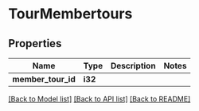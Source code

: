 # TourMembertours

## Properties
Name | Type | Description | Notes
------------ | ------------- | ------------- | -------------
**member_tour_id** | **i32** |  | 

[[Back to Model list]](../README.md#documentation-for-models) [[Back to API list]](../README.md#documentation-for-api-endpoints) [[Back to README]](../README.md)


